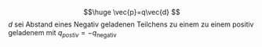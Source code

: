 $$\huge
\vec{p}=q\vec{d}
$$
$d$ sei Abstand eines Negativ geladenen Teilchens zu einem zu einem positiv geladenem mit $q_{postiv} = -q_{\text{negativ}}$

 